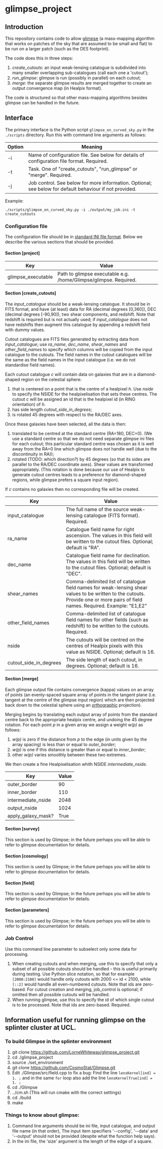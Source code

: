 # glimpse_project

## Introduction

This repository contains code to allow [glimpse](https://github.com/CosmoStat/Glimpse) (a mass-mapping algorithm that works on patches of the sky that are assumed to be small and flat) to be run on a larger patch (such as the DES footprint).

The code does this in three steps:
1. *create_cutouts*: an input weak-lensing catalogue is subdivided into many smaller overlapping sub-catalogues (call each one a 'cutout');
2. *run_glimpse*: glimpse is run (possibly in parallel) on each cutout;
3. *merge*: the separate glimpse results are merged together to create an output convergence map (in Healpix format).

The code is structured so that other mass-mapping algorithms besides glimpse can be handled in the future.

## Interface

The primary interface is the Python script `glimpse_on_curved_sky.py` in the `./scripts` directory. Run this with command line arguments as follows:

| Option | Meaning |
| --- | --- |
| -i | Name of configuration file. See below for details of configuration file format. Required. |
| -t | Task. One of "create_cutouts", "run_glimpse" or "merge". Required. |
| -j | Job control. See below for more information. Optional; see below for default behaviour if not provided. |

Example:
```
./scripts/glimpse_on_curved_sky.py -i ./output/my_job.ini -t create_cutouts
```

### Configuration file

The configuration file should be in [standard INI file format](https://en.wikipedia.org/wiki/INI_file). Below we describe the various sections that should be provided.

#### Section [project]

| Key | Value |
| --- | --- |
| glimpse_executable | Path to glimpse executable e.g. /home/Glimpse/glimpse. Required. |

#### Section [create_cutouts]

The *input_catalogue* should be a weak-lensing catalogue. It should be in FITS format, and have (at least) data for RA (decimal degrees [0,360]), DEC (decimal degrees [-90,90]), two shear components, and redshift. Note that redshift is required but is not actually used; if *input_catalogue* does not have redshifts then augment this catalogue by appending a redshift field with dummy values.

Cutout catalogues are FITS files generated by extracting data from *input_catalogue*; use *ra_name*, *dec_name*, *shear_names* and *other_field_names* to specify which columns will be copied from the input catalogue to the cutouts. The field names in the cutout catalogues will be the same as the field names in the input catalogue (i.e. we do not standardise field names).

Each cutout catalogue *c* will contain data on galaxies that are in a diamond-shaped region on the celestial sphere:
1. that is centered on a point that is the centre of a healpixel *h*. Use *nside* to specify the NSIDE for the healpixelisation that sets these centres. The cutout *c* will be assigned an id that is the healpixel id (in RING orientation) of *h*.
2. has side length *cutout_side_in_degrees*;
3. is rotated 45 degrees with respect to the RA/DEC axes.

Once these galaxies have been selected, all the data is then:
1. translated to be centred at the standard centre (RA=180, DEC=0). (We use a standard centre so that we do not need separate glimpse ini files for each cutout; this particular standard centre was chosen as it is well away from the RA=0 line which glimpse does not handle well (due to the discontinuity in RA));
2. rotated (TODO: which direction?) by 45 degrees (so that its sides are parallel to the RA/DEC coordinate axes). Shear values are transformed appropriately. (This rotation is done because our use of Healpix to generate cutout centres leads to a preference for diamond-shaped regions, while glimpse prefers a square input region).

If *c* contains no galaxies then no corresponding file will be created.

| Key | Value |
| --- | --- |
| input_catalogue | The full name of the source weak-lensing catalogue (FITS format). Required. |
| ra_name | Catalogue field name for right ascension. The values in this field will be written to the cutout files. Optional; default is "RA". |
| dec_name | Catalogue field name for declination. The values in this field will be written to the cutout files. Optional; default is "DEC". |
| shear_names | Comma-delimited list of catalogue field names for weak-lensing shear values to be written to the cutouts. Provide one or more pairs of field names. Required. Example: "E1,E2"|
| other_field_names | Comma-delimited list of catalogue field names for other fields (such as redshift) to be written to the cutouts. Required. |
| nside | The cutouts will be centred on the centres of Healpix pixels with this value as NSIDE. Optional; default is 16. |
| cutout_side_in_degrees | The side length of each cutout, in degrees. Optional; default is 16. |

#### Section [merge]

Each glimpse output file contains convergence (kappa) values on an array of points (an evenly-spaced square array of points in the tangent plane (i.e. tangent at the centre of the glimpse input region) which are then projected back down to the celestial sphere using an [orthographic](https://en.wikipedia.org/wiki/Orthographic_projection_in_cartography) projection).

Merging begins by translating each output array of points from the standard centre back to the appropriate healpix centre, and undoing the 45 degree rotation. For each point *p* in a given array we assign a weight *w(p)* as follows:
1. *w(p)* is zero if the distance from *p* to the edge (in units given by the array spacing) is less than or equal to *outer_border*;
2. *w(p)* is one if this distance is greater than or equal to *inner_border*;
3. other *w(p)* varies smoothly between these two extremes.



We then create a fine Healpixelisation whith NSIDE *intermediate_nside*. 



| Key | Value |
| --- | --- |
| outer_border | 90 |
| inner_border | 110 |
| intermediate_nside | 2048 |
| output_nside | 1024 |
| apply_galaxy_mask? | True |

#### Section [survey]

This section is used by Glimpse; in the future perhaps you will be able to refer to glimpse documentation for details.

#### Section [cosmology]

This section is used by Glimpse; in the future perhaps you will be able to refer to glimpse documentation for details.

#### Section [field]

This section is used by Glimpse; in the future perhaps you will be able to refer to glimpse documentation for details.

#### Section [parameters]

This section is used by Glimpse; in the future perhaps you will be able to refer to glimpse documentation for details.

### Job Control

Use this command line parameter to subselect only some data for processing.

1. When creating cutouts and when merging, use this to specify that only a subset of all possible cutouts should be handled - this is useful primarily during testing. Use Python slice notation, so that for example `[2000:2100]` would handle only cutouts with 2000 <= id < 2100, while `[::2]` would handle all even-numbered cutouts. Note that ids are zero-based. For cutout creation and merging, job_control is optional; if omitted then all possible cutouts will be handled.
2. When running glimpse, use this to specify the id of which single cutout is to be processed. Note that ids are zero-based. Required.


## Information useful for running glimpse on the splinter cluster at UCL.

### To build Glimpse in the splinter environment

1. git clone https://github.com/LorneWhiteway/glimpse_project.git
2. cd ./glimpse_project
3. source ./set_environment
4. git clone https://github.com/CosmoStat/Glimpse.git
5. Edit ./Glimpse/src/field.cpp to fix a bug: Find the line 
	`lensKernel[ind] = 1. ;`
and in the same `for` loop also add the line
	`lensKernelTrue[ind] = 1. ;`
6. cd ./Glimpse
7. ../cm.sh (This will run cmake with the correct settings)
8. cd ./build
9. make

### Things to know about glimpse:
1. Command line arguments should be ini file, input catalogue, and output file name (in that order), The input item specifiers '--config', '--data' and '--output' should not be provided (despite what the function help says).
2. In the ini file, the 'size' argument is the length of the edge of a square. 

